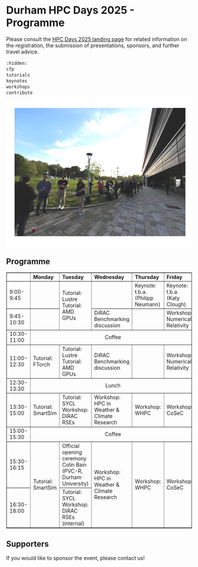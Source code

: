 # Durham HPC Days 2025 - Programme

Please consult the [HPC Days 2025 landing page](https://www.durham.ac.uk/research/institutes-and-centres/data-science/events-/durham---hpc-days/) for related information on the registration, the submission of presentations, sponsors, and further travel advice.

```{toctree}
:hidden:
cfp
tutorials
keynotes
workshops
contribute
```


![HPCDays](../images/HPC-days-pic.png)

## Programme

<!-- <table border="1" cellspacing="0" cellpadding="5"> -->
<table border="1">
<tr>
  <td></td>
  <td><b>Monday</b></td>
  <td><b>Tuesday</b></td>
  <td><b>Wednesday</b></td>
  <td><b>Thursday</b></td>
  <td><b>Friday</b></td>
  <td><b>Saturday</b></td>
</tr>
<tr>
  <td> 9:00-9:45 </td>
  <td> </td>
  <td rowspan="2"> Tutorial: Lustre <br /> Tutorial: AMD GPUs </td>
  <td> </td>
  <td> Keynote: t.b.a. (Philipp Neumann) </td>
  <td> Keynote: t.b.a. (Katy Clough) </td>
  <td rowspan=13> Social </td>
</tr>
<tr>
  <td> 9:45-10:30 </td>
  <td>  </td>
  <td> DiRAC Benchmarking discussion </td>
  <td>  </td>
  <td> Workshop: Numerical Relativity </td>
</tr> 
<tr>
  <td> 10:30-11:00 </td>
  <td colspan="5" align="center">Coffee</td>
</tr>
<tr>
  <td> 11:00-12:30 </td>
  <td> Tutorial: FTorch </td>
  <td> Tutorial: Lustre <br /> Tutorial: AMD GPUs </td>
  <td> DiRAC Benchmarking discussion </td>
  <td>  </td>
  <td> Workshop: Numerical Relativity </td>
</tr> 
<tr>
  <td> 12:30-13:30 </td>
  <td colspan="5" align="center">Lunch</td>
</tr>
<tr>
  <td> 13:30-15:00 </td>
  <td> Tutorial: SmartSim </td>
  <td> Tutorial: SYCL <br /> Workshop: DiRAC RSEs </td>
  <td> Workshop: HPC in Weather & Climate Research </td>
  <td> Workshop: WHPC </td>
  <td> Workshop: CoSeC </td>
</tr> 
<tr>
  <td> 15:00-15:30 </td>
  <td colspan="5" align="center">Coffee</td>
</tr>
<tr>
  <td> 15:30-16:15 </td>
  <td rowspan="2"> Tutorial: SmartSim </td>
  <td> Official opening ceremony <br /> Colin Bain (PVC-R, Durham University) </td>
  <td rowspan="2"> Workshop: HPC in Weather & Climate Research </td>
  <td rowspan="2"> Workshop: WHPC </td>
  <td rowspan="2"> Workshop: CoSeC </td>
</tr>
<tr>
  <td> 16:30-18:00 </td>
  <td> Tutorial: SYCL <br /> Workshop: DiRAC RSEs (internal) </td>
</tr>
  
</table>


## Supporters

If you would like to sponsor the event, please contact us!

